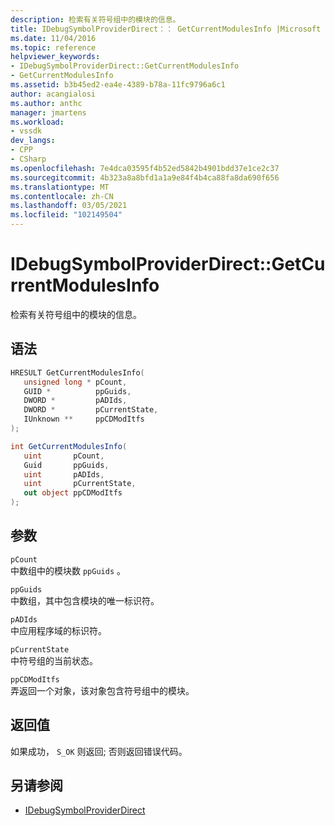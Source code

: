 ```yaml
---
description: 检索有关符号组中的模块的信息。
title: IDebugSymbolProviderDirect：： GetCurrentModulesInfo |Microsoft Docs
ms.date: 11/04/2016
ms.topic: reference
helpviewer_keywords:
- IDebugSymbolProviderDirect::GetCurrentModulesInfo
- GetCurrentModulesInfo
ms.assetid: b3b45ed2-ea4e-4389-b78a-11fc9796a6c1
author: acangialosi
ms.author: anthc
manager: jmartens
ms.workload:
- vssdk
dev_langs:
- CPP
- CSharp
ms.openlocfilehash: 7e4dca03595f4b52ed5842b4901bdd37e1ce2c37
ms.sourcegitcommit: 4b323a8a8bfd1a1a9e84f4b4ca88fa8da690f656
ms.translationtype: MT
ms.contentlocale: zh-CN
ms.lasthandoff: 03/05/2021
ms.locfileid: "102149504"
---
```

# <a name="idebugsymbolproviderdirectgetcurrentmodulesinfo"></a>IDebugSymbolProviderDirect::GetCurrentModulesInfo
检索有关符号组中的模块的信息。

## <a name="syntax"></a>语法

```cpp
HRESULT GetCurrentModulesInfo(
   unsigned long * pCount,
   GUID *          ppGuids,
   DWORD *         pADIds,
   DWORD *         pCurrentState,
   IUnknown **     ppCDModItfs
);
```

```csharp
int GetCurrentModulesInfo(
   uint       pCount,
   Guid       ppGuids,
   uint       pADIds,
   uint       pCurrentState,
   out object ppCDModItfs
);
```

## <a name="parameters"></a>参数
`pCount`\
中数组中的模块数 `ppGuids` 。

`ppGuids`\
中数组，其中包含模块的唯一标识符。

`pADIds`\
中应用程序域的标识符。

`pCurrentState`\
中符号组的当前状态。

`ppCDModItfs`\
弄返回一个对象，该对象包含符号组中的模块。

## <a name="return-value"></a>返回值
 如果成功， `S_OK` 则返回; 否则返回错误代码。

## <a name="see-also"></a>另请参阅
- [IDebugSymbolProviderDirect](../../../extensibility/debugger/reference/idebugsymbolproviderdirect.md)

